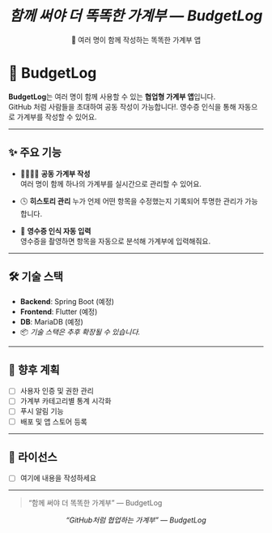 <h1 style="text-align: center;"><em> 함께 써야 더 똑똑한 가계부 — <strong>BudgetLog</strong></em></h1>
<p style="text-align: center;">💸 여러 명이 함께 작성하는 똑똑한 가계부 앱</p>

# 📘 BudgetLog

**BudgetLog**는 여러 명이 함께 사용할 수 있는 **협업형 가계부 앱**입니다.  
GitHub 처럼 사람들을 초대하여 공동 작성이 가능합니다!. 영수증 인식을 통해 자동으로 가계부를 작성할 수 있어요.

---

## ✨ 주요 기능

- 👨‍👩‍👧‍👦 **공동 가계부 작성**  
  여러 명이 함께 하나의 가계부를 실시간으로 관리할 수 있어요.<br/>


- 🕓 **히스토리 관리** 
  누가 언제 어떤 항목을 수정했는지 기록되어 투명한 관리가 가능합니다.


- 📸 **영수증 인식 자동 입력**  
  영수증을 촬영하면 항목을 자동으로 분석해 가계부에 입력해줘요.

---

## 🛠 기술 스택

- **Backend**: Spring Boot (예정)
- **Frontend**: Flutter (예정)
- **DB**: MariaDB (예정) 
- 📦 *기술 스택은 추후 확장될 수 있습니다.*

---

## 📌 향후 계획

- [ ] 사용자 인증 및 권한 관리
- [ ] 가계부 카테고리별 통계 시각화
- [ ] 푸시 알림 기능
- [ ] 배포 및 앱 스토어 등록

---

## 📄 라이선스

- [ ]  여기에 내용을 작성하세요
---

> “함께 써야 더 똑똑한 가계부” — BudgetLog
<p style="text-align: center;"><i>“GitHub처럼 협업하는 가계부” — BudgetLog</i></p>
